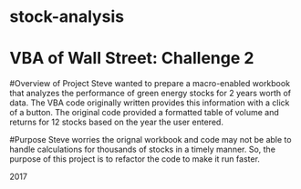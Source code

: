 # stock-analysis
# VBA of Wall Street: Challenge 2

#Overview of Project
Steve wanted to prepare a macro-enabled workbook that analyzes the performance of green energy stocks for 2 years worth of data. The VBA code originally written provides this information with a click of a button. The original code provided a formatted table of volume and returns for 12 stocks based on the year the user entered.

#Purpose
Steve worries the orignal workbook and code may not be able to handle calculations for thousands of stocks in a timely manner. So, the purpose of this project is to refactor the code to make it run faster.

2017

